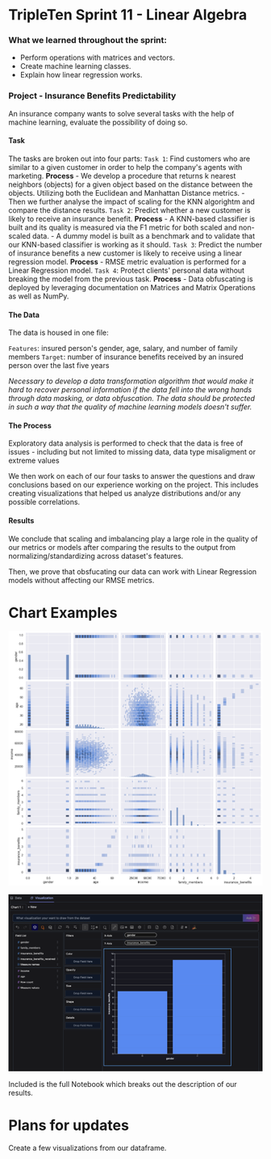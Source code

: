 # TripleTen Sprint 11 - Linear Algebra

### What we learned throughout the sprint:

- Perform operations with matrices and vectors.
- Create machine learning classes.
- Explain how linear regression works.

### Project - Insurance Benefits Predictability

An insurance company wants to solve several tasks with the help of machine learning, evaluate the possibility of doing so.

#### Task

The tasks are broken out into four parts:
`Task 1`: Find customers who are similar to a given customer in order to help the company's agents with marketing.
    **Process**
    - We develop a procedure that returns k nearest neighbors (objects) for a given object based on the distance between the objects. Utilizing both the Euclidean and Manhattan Distance metrics.
    - Then we further analyse the impact of scaling for the KNN algorightm and compare the distance results.
`Task 2`: Predict whether a new customer is likely to receive an insurance benefit.
    **Process**
    - A KNN-based classifier is built and its quality is measured via the F1 metric for both scaled and non-scaled data.
    - A dummy model is built as a benchmark and to validate that our KNN-based classifier is working as it should.
`Task 3`: Predict the number of insurance benefits a new customer is likely to receive using a linear regression model.
    **Process**
    - RMSE metric evaluation is performed for a Linear Regression model.
`Task 4`: Protect clients' personal data without breaking the model from the previous task.
    **Process**
    - Data obfuscating is deployed by leveraging documentation on Matrices and Matrix Operations as well as NumPy.

#### The Data

The data is housed in one file:

`Features`: insured person's gender, age, salary, and number of family members
`Target`: number of insurance benefits received by an insured person over the last five years

*Necessary to develop a data transformation algorithm that would make it hard to recover personal information if the data fell into the wrong hands through data masking, or data obfuscation. The data should be protected in such a way that the quality of machine learning models doesn't suffer.*

#### The Process

Exploratory data analysis is performed to check that the data is free of issues - including but not limited to missing data, data type misaligment or extreme values 

We then work on each of our four tasks to answer the questions and draw conclusions based on our experience working on the project. This includes creating visualizations that helped us analyze distributions and/or any possible correlations.

#### Results

We conclude that scaling and imbalancing play a large role in the quality of our metrics or models after comparing the results to the output from normalizing/standardizing across dataset's features.

Then, we prove that obsfucating our data can work with Linear Regression models without affecting our RMSE metrics.

# Chart Examples

![Alt text](output.png)

![Alt text](image.png)

Included is the full Notebook which breaks out the description of our results.

# Plans for updates

Create a few visualizations from our dataframe.
